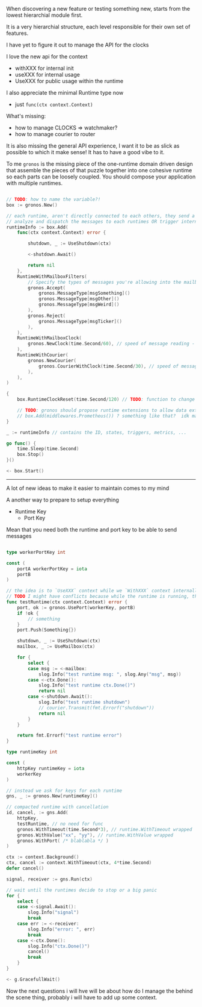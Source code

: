 When discovering a new feature or testing something new, starts from the lowest hierarchial module first.

It is a very hierarchial structure, each level responsible for their own set of features.


I have yet to figure it out to manage the API for the clocks 

I love the new api for the context
- withXXX for internal init
- useXXX for internal usage
- UseXXX for public usage within the runtime

I also appreciate the minimal Runtime type now
- just `func(ctx context.Context)` 


What's missing:
- how to manage CLOCKS => watchmaker?
- how to manage courier to router

It is also missing the general API experience, I want it to be as slick as possible to which it make sense! It has to have a good vibe to it.


To me `gronos` is the missing piece of the one-runtime domain driven design that assemble the pieces of that puzzle together into one cohesive runtime so each parts can be loosely coupled. You should compose your application with multiple runtimes.



```go

// TODO: how to name the variable?!
box := gronos.New()

// each runtime, aren't directly connected to each others, they send a message to the router through the Courier, the router will 
// analyze and dispatch the messages to each runtimes OR trigger internal behaviors
runtimeInfo := box.Add(
    func(ctx context.Context) error {

        shutdown, _ := UseShutdown(ctx)

        <-shutdown.Await()

        return nil
    },
    RuntimeWithMailboxFilters(
        // Specify the types of messages you're allowing into the mailbox
        gronos.Accept(
            gronos.MessageType[msgSomething]()
            gronos.MessageType[msgOther]()
            gronos.MessageType[msgWeird]()
        ),
        gronos.Reject(
            gronos.MessageType[msgTicker]()
        ),
    ),
    RuntimeWithMailboxClock(
        gronos.NewClock(time.Second/60), // speed of message reading - clock will be added to the watchmaker
    ),
    RuntimeWithCourier(
        gronos.NewCourier(
            gronos.CourierWithClock(time.Second/30), // speed of message delivery - clock will be added to the watchmaker
        ),
    ),
)

{
    box.RuntimeClockReset(time.Second/120) // TODO: function to change the clock of any parts

    // TODO: gronos should propose runtime extensions to allow data extractions or some kind of internal modules
    // box.Add(middlewares.Prometheus()) ? something like that?  idk man 
}

_ := runtimeInfo // contains the ID, states, triggers, metrics, ...

go func() {
    time.Sleep(time.Second)
    box.Stop()
}()

<- box.Start()

```


--- 


A lot of new ideas to make it easier to maintain comes to my mind

A another way to prepare to setup everything

- Runtime Key
    - Port Key

Mean that you need both the runtime and port key to be able to send messages 

```go

type workerPortKey int 

const (
    portA workerPortKey = iota
    portB
)

// the idea is to `UseXXX` context while we `WithXXX` context internally automatically 
// TODO I might have conflicts because while the runtime is running, there might not be update possible
func testRuntime(ctx context.Context) error {
    port, ok := gronos.UsePort(workerKey, portB)
    if !ok {
        // something
    }
    port.Push(Something{})

	shutdown, _ := UseShutdown(ctx)
	mailbox, _ := UseMailbox(ctx)

	for {
		select {
		case msg := <-mailbox:
			slog.Info("test runtime msg: ", slog.Any("msg", msg))
		case <-ctx.Done():
			slog.Info("test runtime ctx.Done()")
			return nil
		case <-shutdown.Await():
			slog.Info("test runtime shutdown")
			// courier.Transmit(fmt.Errorf("shutdown"))
			return nil
		}
	}

	return fmt.Errorf("test runtime error")
}

type runtimeKey int

const (
    httpKey runtimeKey = iota
    workerKey
)

// instead we ask for keys for each runtime
gns, _ := gronos.New[runtimeKey]()

// compacted runtime with cancellation
id, cancel, := gns.Add(
    httpKey,
    testRuntime, // no need for func
    gronos.WithTimeout(time.Second*3), // runtime.WithTimeout wrapped
    gronos.WithValue("xx", "yy"), // runtime.WithValue wrapped
    gronos.WithPort( /* blablabla */ )
)

ctx := context.Background()
ctx, cancel := context.WithTimeout(ctx, 4*time.Second)
defer cancel()

signal, receiver := gns.Run(ctx)

// wait until the runtimes decide to stop or a big panic
for {
	select {
	case <-signal.Await():
		slog.Info("signal")
        break
	case err := <-receiver:
		slog.Info("error: ", err)
        break
	case <-ctx.Done():
		slog.Info("ctx.Done()")
		cancel()
        break
	}
}

<- g.GracefullWait()

```

Now the next questions i will hve will be about how do I manage the behind the scene thing, probably i will have to add up some context.


